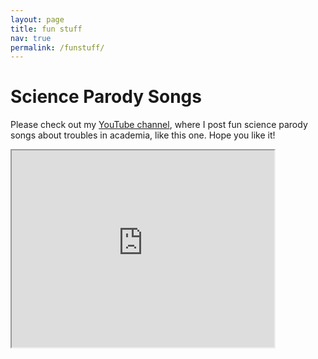 ```yaml
---
layout: page
title: fun stuff
nav: true
permalink: /funstuff/
---
```



# Science Parody Songs

Please check out my  <a href="https://www.youtube.com/@scienceparodysongs">YouTube channel</a>, where I post fun science parody songs about troubles in academia, like this one. Hope you like it!
 <iframe width="420" height="315"
src="https://www.youtube.com/embed/t-aCTdKwWBk">
</iframe> 

